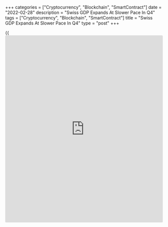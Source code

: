 +++
categories = ["Cryptocurrency", "Blockchain", "SmartContract"]
date = "2022-02-28"
description = "Swiss GDP Expands At Slower Pace In Q4"
tags = ["Cryptocurrency", "Blockchain", "SmartContract"]
title = "Swiss GDP Expands At Slower Pace In Q4"
type = "post"
+++

{{<iframe id="large-banner" src="https://www.bounty.group/#slide=3.0" width="100%" height="600" scrolling="no" style="border: 0px solid rgb(216, 221, 230); border-radius: 3px;">}}

The Swiss [economy][1] grew at a slower pace in the fourth quarter as
the restrictive measures associated with the pandemic dampened economic
activity, the State Secretariat for Economic Affairs, or SECO, said on
Monday.

Gross domestic product grew 0.3 percent sequentially in the fourth
quarter, much slower than the 1.9 percent expansion seen in the third
quarter. Growth was forecast to slow to 0.4 percent.

On a yearly basis, GDP growth slowed marginally to 3.7 percent, as
expected, from 3.8 percent in the prior quarter.

On the expenditure-side, private consumption expenditure rose only 0.3
percent sequentially in the fourth quarter. The increase of 1.0 percent
in government expenditure was stronger, driven by pandemic-related
spending.

Following a negative third quarter, there was renewed growth in
investment in equipment, up 2.4 percent. Meanwhile, construction
investment was down 0.1 percent.

Exports of goods decreased 2.2 percent, shipment of services gained 3.3
percent. At the same time, imports of goods climbed 1.2 percent, while
imports of services decreased 1.6 percent.

In the whole year of 2021, GDP was up 3.7 percent, in contrast to the
2.4 percent slump in 2020.

The recovery benefited almost all sectors of the economy in 2021, albeit
to varying degrees. The manufacturing industry grew the most, driven by
robust exports. The service sector also recovered.

The Swiss National Bank forecast the economic recovery to continue this
year, with GDP expanding around 3 percent in 2022.

For comments and feedback [contact](https://www.playgroundfx.com/contact/): editorial@rtt[news](https://www.letsplayfx.com/blog/forex-news-website/).com

[Economic News][1]

 **What parts of the world are seeing the best (and worst) economic
performances lately? Click[here][2] to check out our [Econ Scorecard][2]
and find out! See up-to-the-moment [ranking](https://www.playgroundfx.com/blog/crypto-exchange-ranking/)s for the best and worst
performers in [GDP][2], [unemployment rate][3], [inflation][4] and much
more.**

   1. www.rtt[news](https://www.letsplayfx.com/blog/forex-news-website/).com/Content/EconomicNews.aspx
   2. www.rtt[news](https://www.letsplayfx.com/blog/forex-news-website/).com/economic-scorecard/world-rank/GDP/highest-performance.aspx
   3. www.rtt[news](https://www.letsplayfx.com/blog/forex-news-website/).com/economic-scorecard/world-rank/unemployment-rate/lowest-performance.aspx
   4. www.rtt[news](https://www.letsplayfx.com/blog/forex-news-website/).com/economic-scorecard/world-rank/CPI/highest-performance.aspx